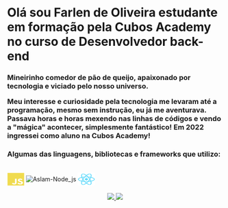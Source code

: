<div>
  <h1> Olá sou Farlen de Oliveira estudante em formação pela Cubos Academy no curso de Desenvolvedor back-end</h1>
  
  <h3>Mineirinho comedor de pão de queijo, apaixonado por tecnologia e viciado pelo nosso universo.

Meu interesse e curiosidade pela tecnologia me levaram até a programação, mesmo sem instrução, eu já me aventurava. Passava horas e horas mexendo nas linhas de códigos e vendo a "mágica" acontecer, simplesmente fantástico! Em 2022 ingressei como aluno na Cubos Academy!

</h3>

  <h3> Algumas das linguagens, bibliotecas e frameworks que utilizo:</h3>
</div>
 
 <div style="display: inline_block"><br>
  <img align="center" alt="Sslam-Js" height="30" width="40" src="https://raw.githubusercontent.com/devicons/devicon/master/icons/javascript/javascript-plain.svg">
 <img align="center" alt="Aslam-Node_js" height="60" width="80" src="https://cdn.jsdelivr.net/gh/devicons/devicon/icons/nodejs/nodejs-plain-wordmark.svg">
  <img align="center" alt="Aslam-React" height="30" width="40" src="https://raw.githubusercontent.com/devicons/devicon/master/icons/react/react-original.svg">
 <br>
 <br>
 
<div align="center">
  <a href="https://www.linkedin.com/in/farlen-oliveira-pinheiro-021427252/">
  <img height="180em" src="https://github-readme-stats.vercel.app/api?username=Farlen-Oliveira&show_icons=true&theme=merko&include_all_commits=true&count_private=true"/>
  <img height="150em" src="https://github-readme-stats.vercel.app/api/top-langs/?username=Farlen-Oliveira&layout=compact&langs_count=7&theme=merko"/>
</div>
